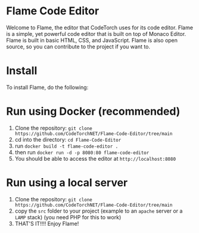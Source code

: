 # Flame Code Editor

Welcome to Flame, the editor that CodeTorch uses for its code editor. Flame is a simple, yet powerful code editor that is built on top of Monaco Editor. Flame is built in basic HTML, CSS, and JavaScript. Flame is also open source, so you can contribute to the project if you want to.

# Install

To install Flame, do the following:

# Run using Docker (recommended)

1. Clone the repository: `git clone https://github.com/CodeTorchNET/Flame-Code-Editor/tree/main`
2. cd into the directory: `cd Flame-Code-Editor`
3. run `docker build -t flame-code-editor .`
4. then run `docker run -d -p 8080:80 flame-code-editor`
5. You should be able to access the editor at `http://localhost:8080`

# Run using a local server

1. Clone the repository: `git clone https://github.com/CodeTorchNET/Flame-Code-Editor/tree/main`
2. copy the `src` folder to your project (example to an `apache` server or a `LAMP` stack) (you need PHP for this to work)
3. THAT'S IT!!!! Enjoy Flame!